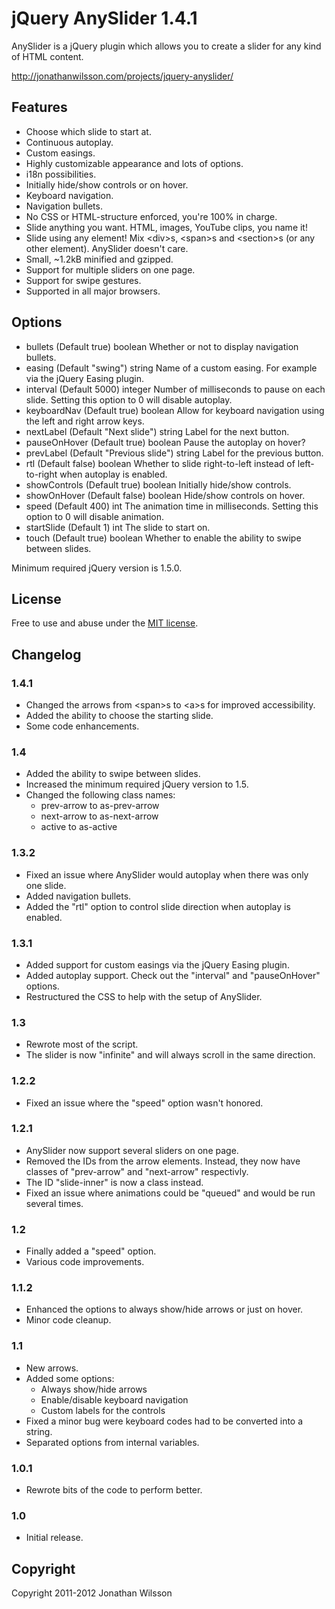 # jQuery AnySlider 1.4.1
AnySlider is a jQuery plugin which allows you to create a slider for any kind of HTML content.

http://jonathanwilsson.com/projects/jquery-anyslider/

## Features
* Choose which slide to start at.
* Continuous autoplay.
* Custom easings.
* Highly customizable appearance and lots of options.
* i18n possibilities.
* Initially hide/show controls or on hover.
* Keyboard navigation.
* Navigation bullets.
* No CSS or HTML-structure enforced, you're 100% in charge.
* Slide anything you want. HTML, images, YouTube clips, you name it!
* Slide using any element! Mix &lt;div&gt;s, &lt;span&gt;s and &lt;section&gt;s (or any other element). AnySlider doesn't care.
* Small, ~1.2kB minified and gzipped.
* Support for multiple sliders on one page.
* Support for swipe gestures.
* Supported in all major browsers.

## Options
* bullets (Default true) boolean Whether or not to display navigation bullets.
* easing (Default "swing") string Name of a custom easing. For example via the jQuery Easing plugin.
* interval (Default 5000) integer Number of milliseconds to pause on each slide. Setting this option to 0 will disable autoplay.
* keyboardNav (Default true) boolean Allow for keyboard navigation using the left and right arrow keys.
* nextLabel (Default "Next slide") string Label for the next button.
* pauseOnHover (Default true) boolean Pause the autoplay on hover?
* prevLabel (Default "Previous slide") string Label for the previous button.
* rtl (Default false) boolean Whether to slide right-to-left instead of left-to-right when autoplay is enabled. 
* showControls (Default true) boolean Initially hide/show controls.
* showOnHover (Default false) boolean Hide/show controls on hover.
* speed (Default 400) int The animation time in milliseconds. Setting this option to 0 will disable animation.
* startSlide (Default 1) int The slide to start on.
* touch (Default true) boolean Whether to enable the ability to swipe between slides.

Minimum required jQuery version is 1.5.0.

## License
Free to use and abuse under the [MIT license](http://www.opensource.org/licenses/mit-license.php).

## Changelog
### 1.4.1
* Changed the arrows from &lt;span&gt;s to &lt;a&gt;s for improved accessibility.
* Added the ability to choose the starting slide.
* Some code enhancements.

### 1.4
* Added the ability to swipe between slides.
* Increased the minimum required jQuery version to 1.5.
* Changed the following class names:
    * prev-arrow to as-prev-arrow
    * next-arrow to as-next-arrow
    * active to as-active

### 1.3.2
* Fixed an issue where AnySlider would autoplay when there was only one slide.
* Added navigation bullets.
* Added the "rtl" option to control slide direction when autoplay is enabled.

### 1.3.1
* Added support for custom easings via the jQuery Easing plugin.
* Added autoplay support. Check out the "interval" and "pauseOnHover" options.
* Restructured the CSS to help with the setup of AnySlider.

### 1.3
* Rewrote most of the script.
* The slider is now "infinite" and will always scroll in the same direction.

### 1.2.2
* Fixed an issue where the "speed" option wasn't honored.

### 1.2.1
* AnySlider now support several sliders on one page.
* Removed the IDs from the arrow elements. Instead, they now have classes of "prev-arrow" and "next-arrow" respectivly.
* The ID "slide-inner" is now a class instead.
* Fixed an issue where animations could be "queued" and would be run several times.

### 1.2
* Finally added a "speed" option.
* Various code improvements.

### 1.1.2
* Enhanced the options to always show/hide arrows or just on hover.
* Minor code cleanup.

### 1.1
* New arrows.
* Added some options:
    * Always show/hide arrows
    * Enable/disable keyboard navigation
    * Custom labels for the controls
* Fixed a minor bug were keyboard codes had to be converted into a string.
* Separated options from internal variables.

### 1.0.1
* Rewrote bits of the code to perform better.

### 1.0
* Initial release.

## Copyright
Copyright 2011-2012 Jonathan Wilsson